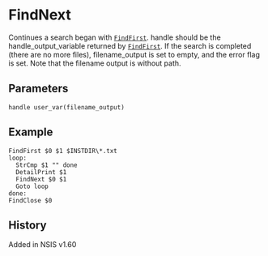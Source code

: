 # FindNext

Continues a search began with [`FindFirst`][1]. handle should be the handle\_output\_variable returned by [`FindFirst`][1]. If the search is completed (there are no more files), filename\_output is set to empty, and the error flag is set. Note that the filename output is without path.

## Parameters

    handle user_var(filename_output)

## Example

	FindFirst $0 $1 $INSTDIR\*.txt
	loop:
	  StrCmp $1 "" done
	  DetailPrint $1
	  FindNext $0 $1
	  Goto loop
	done:
	FindClose $0

## History

Added in NSIS v1.60

[1]: FindFirst.md